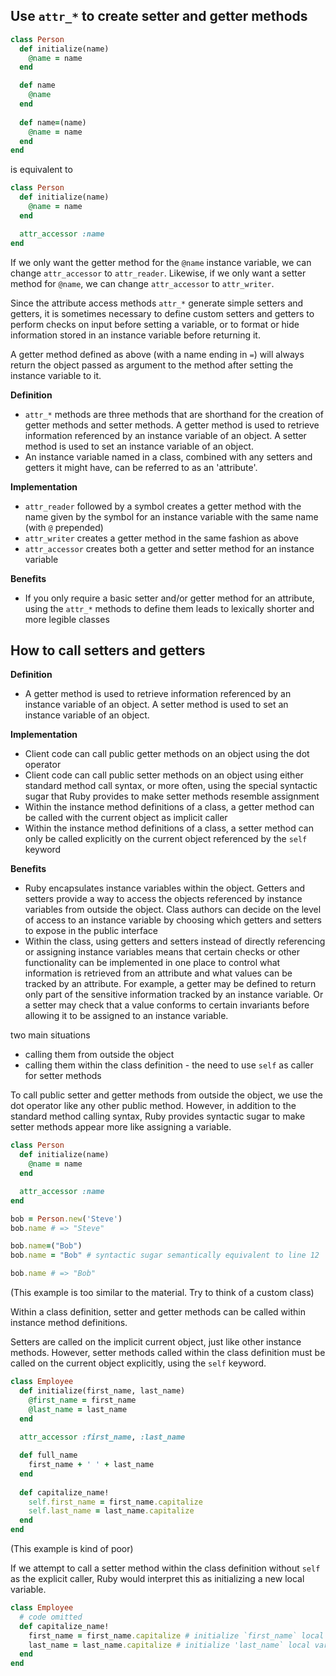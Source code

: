 ## Use `attr_*` to create setter and getter methods ##

```ruby
class Person
  def initialize(name)
    @name = name
  end

  def name
    @name
  end
  
  def name=(name)
    @name = name
  end
end
```

is equivalent to

```ruby
class Person
  def initialize(name)
    @name = name
  end

  attr_accessor :name
end
```

If we only want the getter method for the `@name` instance variable, we can change `attr_accessor` to `attr_reader`. Likewise, if we only want a setter method for `@name`, we can change `attr_accessor` to `attr_writer`.

Since the attribute access methods `attr_*` generate simple setters and getters, it is sometimes necessary to define custom setters and getters to perform checks on input before setting a variable, or to format or hide information stored in an instance variable before returning it.

A getter method defined as above (with a name ending in `=`) will always return the object passed as argument to the method after setting the instance variable to it.



**Definition**

* `attr_*` methods are three methods that are shorthand for the creation of getter methods and setter methods. A getter method is used to retrieve information referenced by an instance variable of an object. A setter method is used to set an instance variable of an object.
* An instance variable named in a class, combined  with any setters and getters it might have, can be referred to as an  'attribute'.

**Implementation**

* `attr_reader` followed by a symbol creates a getter method with the name given by the symbol for an instance variable with the same name (with `@` prepended)
* `attr_writer` creates a getter method in the same fashion as above
* `attr_accessor` creates both a getter and setter method for an instance variable

**Benefits**

* If you only require a basic setter and/or getter method for an attribute, using the `attr_*` methods to define them leads to lexically shorter and more legible classes



## How to call setters and getters ##

**Definition**

* A getter method is used to retrieve information referenced by an instance variable of an object. A setter method is used to set an instance variable of an object.

**Implementation**

* Client code can call public getter methods on an object using the dot operator
* Client code can call public setter methods on an object using either standard method call syntax, or more often, using the special syntactic sugar that Ruby provides to make setter methods resemble assignment
* Within the instance method definitions of a class, a getter method can be called with the current object as implicit caller
* Within the instance method definitions of a class, a setter method can only be called explicitly on the current object referenced by the `self` keyword

**Benefits**

* Ruby encapsulates instance variables within the object. Getters and setters provide a way to access the objects referenced by instance variables from outside the object. Class authors can decide on the level of access to an instance variable by choosing which getters and setters to expose in the public interface
* Within the class, using getters and setters instead of directly referencing or assigning instance variables means that certain checks or other functionality can be implemented in one place to control what information is retrieved from an attribute and what values can be tracked by an attribute. For example, a getter may be defined to return only part of the sensitive information tracked by an instance variable. Or a setter may check that a value conforms to certain invariants before allowing it to be assigned to an instance variable.



two main situations

* calling them from outside the object
* calling them within the class definition - the need to use `self` as caller for setter methods

To call public setter and getter methods from outside the object, we use the dot operator like any other public method. However, in addition to the standard method calling syntax, Ruby provides syntactic sugar to make setter methods appear more like assigning a variable.

```ruby
class Person
  def initialize(name)
    @name = name
  end

  attr_accessor :name
end

bob = Person.new('Steve')
bob.name # => "Steve"

bob.name=("Bob")
bob.name = "Bob" # syntactic sugar semantically equivalent to line 12

bob.name # => "Bob"
```

(This example is too similar to the material. Try to think of a custom class)

Within a class definition, setter and getter methods can be called within instance method definitions.

Setters are called on the implicit current object, just like other instance methods. However, setter methods called within the class definition must be called on the current object explicitly, using the `self` keyword.

```ruby
class Employee
  def initialize(first_name, last_name)
    @first_name = first_name
    @last_name = last_name
  end
  
  attr_accessor :first_name, :last_name

  def full_name
    first_name + ' ' + last_name
  end
  
  def capitalize_name!
    self.first_name = first_name.capitalize
    self.last_name = last_name.capitalize
  end
end
```

(This example is kind of poor)

If we attempt to call a setter method within the class definition without `self` as the explicit caller, Ruby would interpret this as initializing a new local variable.

```ruby
class Employee
  # code omitted
  def capitalize_name!
    first_name = first_name.capitalize # initialize `first_name` local variable
    last_name = last_name.capitalize # initialize 'last_name` local variable
  end
end
```

